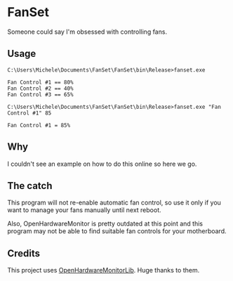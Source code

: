 # FanSet

Someone could say I'm obsessed with controlling fans.

## Usage

```
C:\Users\Michele\Documents\FanSet\FanSet\bin\Release>fanset.exe

Fan Control #1 == 80%
Fan Control #2 == 40%
Fan Control #3 == 65%

C:\Users\Michele\Documents\FanSet\FanSet\bin\Release>fanset.exe "Fan Control #1" 85

Fan Control #1 = 85%

```

## Why
I couldn't see an example on how to do this online so here we go.

## The catch
This program will not re-enable automatic fan control, so use it only if you want to manage your fans manually until next reboot.

Also, OpenHardwareMonitor is pretty outdated at this point and this program may not be able to find suitable fan controls for your motherboard.

## Credits
This project uses [OpenHardwareMonitorLib](https://github.com/openhardwaremonitor/openhardwaremonitor). Huge thanks to them.
